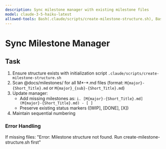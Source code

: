 ```yaml
---
description: Sync milestone manager with existing milestone files
model: claude-3-5-haiku-latest
allowed-tools: Bash(.claude/scripts/create-milestone-structure.sh), Bash(find:*)
---
```


# Sync Milestone Manager

## Task

1. Ensure structure exists with initialization script `.claude/scripts/create-milestone-structure.sh`
2. Scan @docs/milestones/ for all M*-*.md files (format: `M{major}-{Short_Title}.md` or `M{major}_{sub}-{Short_Title}.md`)
3. Update manager:
   - Add missing milestones as: `i. [M{major}-{Short_Title}.md](M{major}-{Short_Title}.md) - [ ]`
   - Preserve existing status markers ([WIP], [DONE], [X])
4. Maintain sequential numbering

### Error Handling
If missing files: "Error: Milestone structure not found. Run create-milestone-structure.sh first"
